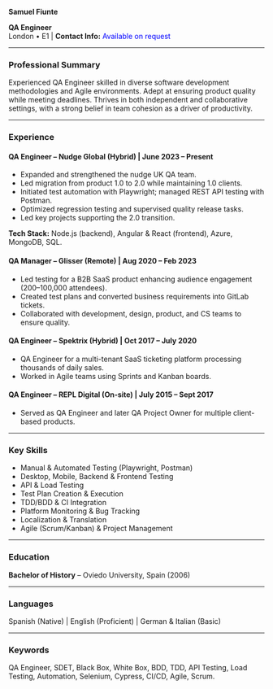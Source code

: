
**Samuel Fiunte**

**QA Engineer**\
London • E1 | **Contact Info:** <span id="contact-container" style="display: inline;">
    <span id="contact-trigger" style="color: blue; cursor: pointer;" onclick="showContactModal()">Available on request</span>
</span>

<script>
function showContactModal() {
    let container = document.getElementById('contact-container');
    
    container.innerHTML = `
        <span id="contact-box" style="display: inline-flex; align-items: center; gap: 5px; background: #f9f9f9; border: 1px solid #ccc; border-radius: 5px; padding: 5px;">
            <input type="email" id="user-email" placeholder="Enter your email" style="padding: 5px; width: 200px; border: none; outline: none;"/>
            <button onclick="hideContactModal()" style="padding: 5px; border: none; background: #007bff; color: white; border-radius: 3px; cursor: pointer;">Submit</button>
        </span>
    `;
}

function hideContactModal() {
    let container = document.getElementById('contact-container');
    container.innerHTML = `<span id="contact-trigger" style="color: blue; cursor: pointer;" onclick="showContactModal()">Available on request</span>`;
}
</script>
---

### **Professional Summary**

Experienced QA Engineer skilled in diverse software development methodologies and Agile environments. Adept at ensuring product quality while meeting deadlines. Thrives in both independent and collaborative settings, with a strong belief in team cohesion as a driver of productivity.

---
### **Experience**

#### **QA Engineer** – Nudge Global (Hybrid) | June 2023 – Present

- Expanded and strengthened the nudge UK QA team.
- Led migration from product 1.0 to 2.0 while maintaining 1.0 clients.
- Initiated test automation with Playwright; managed REST API testing with Postman.
- Optimized regression testing and supervised quality release tasks.
- Led key projects supporting the 2.0 transition.

**Tech Stack:** Node.js (backend), Angular & React (frontend), Azure, MongoDB, SQL.

#### **QA Manager** – Glisser (Remote) | Aug 2020 – Feb 2023

- Led testing for a B2B SaaS product enhancing audience engagement (200–100,000 attendees).
- Created test plans and converted business requirements into GitLab tickets.
- Collaborated with development, design, product, and CS teams to ensure quality.

#### **QA Engineer** – Spektrix (Hybrid) | Oct 2017 – July 2020

- QA Engineer for a multi-tenant SaaS ticketing platform processing thousands of daily sales.
- Worked in Agile teams using Sprints and Kanban boards.

#### **QA Engineer** – REPL Digital (On-site) | July 2015 – Sept 2017

- Served as QA Engineer and later QA Project Owner for multiple client-based products.

---

### **Key Skills**

- Manual & Automated Testing (Playwright, Postman)
- Desktop, Mobile, Backend & Frontend Testing
- API & Load Testing
- Test Plan Creation & Execution
- TDD/BDD & CI Integration
- Platform Monitoring & Bug Tracking
- Localization & Translation
- Agile (Scrum/Kanban) & Project Management

---

### **Education**

**Bachelor of History** – Oviedo University, Spain (2006)

---

### **Languages**

Spanish (Native) | English (Proficient) | German & Italian (Basic)

---

### **Keywords**

QA Engineer, SDET, Black Box, White Box, BDD, TDD, API Testing, Load Testing, Automation, Selenium, Cypress, CI/CD, Agile, Scrum.

